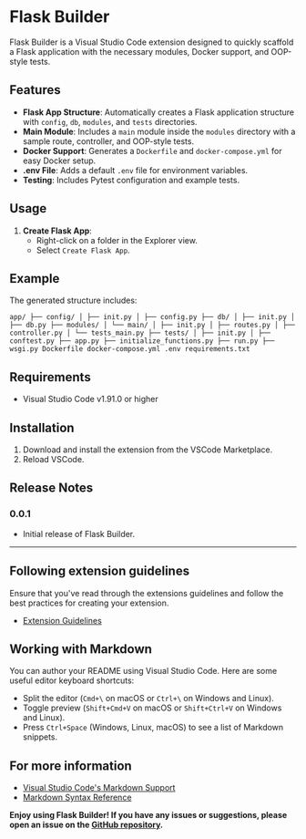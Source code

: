 # Flask Builder

Flask Builder is a Visual Studio Code extension designed to quickly scaffold a Flask application with the necessary modules, Docker support, and OOP-style tests. 

## Features

- **Flask App Structure**: Automatically creates a Flask application structure with `config`, `db`, `modules`, and `tests` directories.
- **Main Module**: Includes a `main` module inside the `modules` directory with a sample route, controller, and OOP-style tests.
- **Docker Support**: Generates a `Dockerfile` and `docker-compose.yml` for easy Docker setup.
- **.env File**: Adds a default `.env` file for environment variables.
- **Testing**: Includes Pytest configuration and example tests.

## Usage

1. **Create Flask App**:
   - Right-click on a folder in the Explorer view.
   - Select `Create Flask App`.

## Example

The generated structure includes:

`
app/
├── config/
│ ├── init.py
│ ├── config.py
├── db/
│ ├── init.py
│ ├── db.py
├── modules/
│ └── main/
│ ├── init.py
│ ├── routes.py
│ ├── controller.py
│ └── tests_main.py
├── tests/
│ ├── init.py
│ ├── conftest.py
├── app.py
├── initialize_functions.py
├── run.py
├── wsgi.py
Dockerfile
docker-compose.yml
.env
requirements.txt
`

## Requirements

- Visual Studio Code v1.91.0 or higher

## Installation

1. Download and install the extension from the VSCode Marketplace.
2. Reload VSCode.

## Release Notes

### 0.0.1

- Initial release of Flask Builder.

---



## Following extension guidelines

Ensure that you've read through the extensions guidelines and follow the best practices for creating your extension.

* [Extension Guidelines](https://code.visualstudio.com/api/references/extension-guidelines)

## Working with Markdown

You can author your README using Visual Studio Code. Here are some useful editor keyboard shortcuts:

* Split the editor (`Cmd+\` on macOS or `Ctrl+\` on Windows and Linux).
* Toggle preview (`Shift+Cmd+V` on macOS or `Shift+Ctrl+V` on Windows and Linux).
* Press `Ctrl+Space` (Windows, Linux, macOS) to see a list of Markdown snippets.

## For more information

* [Visual Studio Code's Markdown Support](http://code.visualstudio.com/docs/languages/markdown)
* [Markdown Syntax Reference](https://help.github.com/articles/markdown-basics/)


**Enjoy using Flask Builder! If you have any issues or suggestions, please open an issue on the [GitHub repository](#).**

